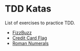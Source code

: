 # TDD Katas

List of exercises to practice TDD.

- [FizzBuzz](./FizzBuzz/README.md)
- [Credit Card Flag](./CreditCardFlag/README.md)
- [Roman Numerals](./RomanNumerals/README.md)
